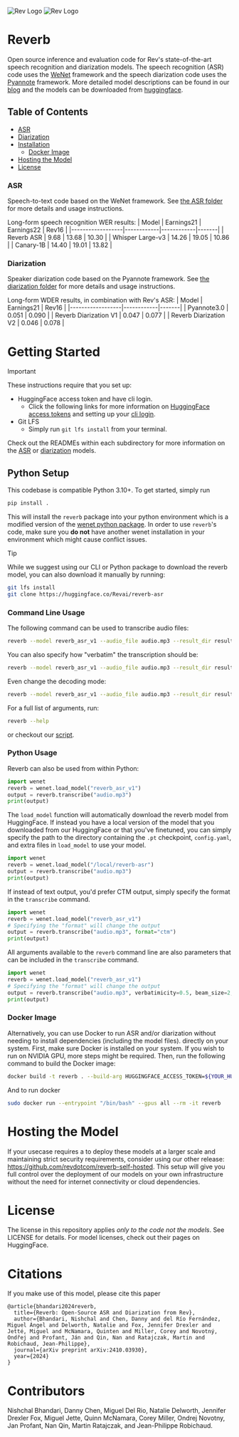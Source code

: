 ![Rev Logo](resources/logo_purple.png#gh-light-mode-only)
![Rev Logo](resources/logo_white.png#gh-dark-mode-only)
# Reverb
Open source inference and evaluation code for Rev's state-of-the-art speech recognition and diarization models. The speech recognition (ASR) code uses the [WeNet](https://github.com/wenet-e2e/wenet) framework and the speech diarization code uses the [Pyannote](https://github.com/pyannote/pyannote-audio) framework. More detailed model descriptions can be found in our [blog](https://www.rev.com/blog/speech-to-text-technology/introducing-reverb-open-source-asr-diarization) and the models can be downloaded from [huggingface](https://huggingface.co/Revai).

## Table of Contents
- [ASR](#asr)
- [Diarization](#diarization)
- [Installation](#installation)
  - [Docker Image](#docker-image)
- [Hosting the Model](#hosting-the-model)
- [License](#license)

### ASR
Speech-to-text code based on the WeNet framework. See [the ASR folder](https://github.com/revdotcom/reverb/tree/main/asr) for more details and usage instructions.

Long-form speech recognition WER results:
| Model            | Earnings21 | Earnings22 | Rev16 |
|------------------|------------|------------|-------|
| Reverb ASR   |       9.68 |      13.68 | 10.30 |
| Whisper Large-v3 |      14.26 |      19.05 | 10.86 |
| Canary-1B        |      14.40 |      19.01 | 13.82 |

### Diarization
Speaker diarization code based on the Pyannote framework. See [the diarization folder](https://github.com/revdotcom/reverb/tree/main/diarization) for more details and usage instructions.

Long-form WDER results, in combination with Rev's ASR:
| Model            | Earnings21 |  Rev16 |
|------------------|------------|-------|
| Pyannote3.0  |    0.051    |   0.090   |
| Reverb Diarization V1 |      0.047 |   0.077 |
| Reverb Diarization V2 |      0.046 |   0.078 |

# Getting Started <a name="getting-started"></a>
>[!IMPORTANT]
>These instructions require that you set up:
> * HuggingFace access token and have cli login.
>   * Click the following links for more information on [HuggingFace access tokens](https://huggingface.co/docs/hub/security-tokens#user-access-tokens) and setting up your [cli login](https://huggingface.co/docs/huggingface_hub/en/guides/cli#huggingface-cli-login).
> * Git LFS
>   * Simply run `git lfs install` from your terminal.

Check out the READMEs within each subdirectory for more information on the [ASR](asr/README.md) or [diarization](diarization/README.md) models.

## Python Setup <a name="python-setup"></a>
This codebase is compatible Python 3.10+. To get started, simply run
```bash
pip install .
```
This will install the `reverb` package into your python environment which is a modified version of the [wenet python package](https://github.com/wenet-e2e/wenet/tree/main?tab=readme-ov-file#install-python-package). In order to use `reverb`'s code, make sure you **do not** have another wenet installation in your environment which might cause conflict issues.

> [!TIP]
> While we suggest using our CLI or Python package to download the reverb model, you can also download it manually by running:
> ```bash
> git lfs install
> git clone https://huggingface.co/Revai/reverb-asr
> ```

### Command Line Usage
The following command can be used to transcribe audio files:
```bash
reverb --model reverb_asr_v1 --audio_file audio.mp3 --result_dir results
```
You can also specify how "verbatim" the transcription should be:
```bash
reverb --model reverb_asr_v1 --audio_file audio.mp3 --result_dir results --verbatimicity 0.2
```
Even change the decoding mode:
```bash
reverb --model reverb_asr_v1 --audio_file audio.mp3 --result_dir results --modes ctc_prefix_beam_search
```
For a full list of arguments, run:
```bash
reverb --help
```
or checkout our [script](asr/wenet/bin/recognize_wav.py).

### Python Usage
Reverb can also be used from within Python:
```python
import wenet
reverb = wenet.load_model("reverb_asr_v1")
output = reverb.transcribe("audio.mp3")
print(output)
```
The `load_model` function will automatically download the reverb model from HuggingFace.
If instead you have a local version of the model that you downloaded from our HuggingFace or that you've finetuned, you can simply specify the path to the directory containing the `.pt` checkpoint, `config.yaml`, and extra files in `load_model` to use your model.
```python
import wenet
reverb = wenet.load_model("/local/reverb-asr")
output = reverb.transcribe("audio.mp3")
print(output)
```
If instead of text output, you'd prefer CTM output, simply specify the format in the `transcribe` command.
```python
import wenet
reverb = wenet.load_model("reverb_asr_v1")
# Specifying the "format" will change the output
output = reverb.transcribe("audio.mp3", format="ctm")
print(output)
```
All arguments available to the `reverb` command line are also parameters that can be included in the `transcribe` command.
```python
import wenet
reverb = wenet.load_model("reverb_asr_v1")
# Specifying the "format" will change the output
output = reverb.transcribe("audio.mp3", verbatimicity=0.5, beam_size=2, ctc_weight=0.6)
print(output)
```

### Docker Image
Alternatively, you can use Docker to run ASR and/or diarization without needing to install dependencies (including the model files).
directly on your system. First, make sure Docker is installed on your system. If you wish to run
on NVIDIA GPU, more steps might be required.
Then, run the following command to build the Docker image:
```bash
docker build -t reverb . --build-arg HUGGINGFACE_ACCESS_TOKEN=${YOUR_HUGGINGFACE_ACCESS_TOKEN}
```

And to run docker
```bash
sudo docker run --entrypoint "/bin/bash" --gpus all --rm -it reverb
```

# Hosting the Model
If your usecase requires a to deploy these models at a larger scale and maintaining strict
security requirements, consider using our other release: https://github.com/revdotcom/reverb-self-hosted.
This setup will give you full control over the deployment of our models on your own infrastructure
without the need for internet connectivity or cloud dependencies.

# License
The license in this repository applies *only to the code not the models*. See LICENSE for details. For model licenses, check out their pages on HuggingFace.

# Citations
If you make use of this model, please cite this paper
```
@article{bhandari2024reverb,
  title={Reverb: Open-Source ASR and Diarization from Rev},
  author={Bhandari, Nishchal and Chen, Danny and del Río Fernández, Miguel Ángel and Delworth, Natalie and Fox, Jennifer Drexler and Jetté, Miguel and McNamara, Quinten and Miller, Corey and Novotný, Ondřej and Profant, Ján and Qin, Nan and Ratajczak, Martin and Robichaud, Jean-Philippe},
  journal={arXiv preprint arXiv:2410.03930},
  year={2024}
}
```

# Contributors
Nishchal Bhandari, Danny Chen, Miguel Del Rio, Natalie Delworth, Jennifer Drexler Fox, Miguel Jette, Quinn McNamara, Corey Miller, Ondrej Novotny, Jan Profant, Nan Qin, Martin Ratajczak, and Jean-Philippe Robichaud.
